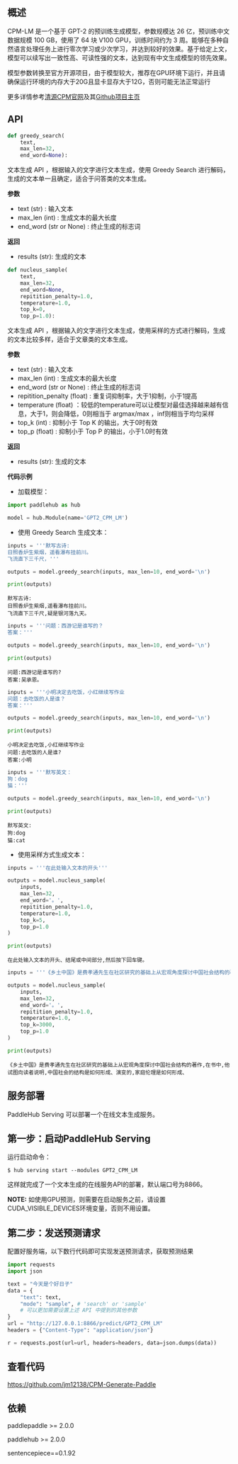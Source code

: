 ## 概述
CPM-LM 是一个基于 GPT-2 的预训练生成模型，参数规模达 26 亿，预训练中文数据规模 100 GB，使用了 64 块 V100 GPU，训练时间约为 3 周。能够在多种自然语言处理任务上进行零次学习或少次学习，并达到较好的效果。基于给定上文，模型可以续写出一致性高、可读性强的文本，达到现有中文生成模型的领先效果。

模型参数转换至官方开源项目，由于模型较大，推荐在GPU环境下运行，并且请确保运行环境的内存大于20G且显卡显存大于12G，否则可能无法正常运行

更多详情参考[清源CPM官网](https://cpm.baai.ac.cn)及其[Github项目主页](https://github.com/TsinghuaAI/CPM-Generate)

## API
```python
def greedy_search(
    text,
    max_len=32,
    end_word=None):
```
文本生成 API ，根据输入的文字进行文本生成，使用 Greedy Search 进行解码，生成的文本单一且确定，适合于问答类的文本生成。

**参数**
* text (str) : 输入文本
* max_len (int) : 生成文本的最大长度
* end_word (str or None) : 终止生成的标志词

**返回**
* results (str): 生成的文本

```python
def nucleus_sample(
    text,
    max_len=32,
    end_word=None,
    repitition_penalty=1.0,
    temperature=1.0,
    top_k=0,
    top_p=1.0):
```
文本生成 API ，根据输入的文字进行文本生成，使用采样的方式进行解码，生成的文本比较多样，适合于文章类的文本生成。

**参数**
* text (str) : 输入文本
* max_len (int) : 生成文本的最大长度
* end_word (str or None) : 终止生成的标志词
* repitition_penalty (float) : 重复词抑制率，大于1抑制，小于1提高
* temperature (float) ：较低的temperature可以让模型对最佳选择越来越有信息，大于1，则会降低，0则相当于 argmax/max ，inf则相当于均匀采样
* top_k (int) : 抑制小于 Top K 的输出，大于0时有效
* top_p (float) : 抑制小于 Top P 的输出，小于1.0时有效

**返回**
* results (str): 生成的文本

**代码示例**
* 加载模型：
```python
import paddlehub as hub

model = hub.Module(name='GPT2_CPM_LM')
```
* 使用 Greedy Search 生成文本：
```python
inputs = '''默写古诗:
日照香炉生紫烟，遥看瀑布挂前川。
飞流直下三千尺，'''

outputs = model.greedy_search(inputs, max_len=10, end_word='\n')

print(outputs)
```
    默写古诗:
    日照香炉生紫烟,遥看瀑布挂前川。
    飞流直下三千尺,疑是银河落九天。
```python
inputs = '''问题：西游记是谁写的？
答案：'''

outputs = model.greedy_search(inputs, max_len=10, end_word='\n')

print(outputs)
```
    问题:西游记是谁写的?
    答案:吴承恩。
```python
inputs = '''小明决定去吃饭，小红继续写作业
问题：去吃饭的人是谁？
答案：'''

outputs = model.greedy_search(inputs, max_len=10, end_word='\n')

print(outputs)
```
    小明决定去吃饭,小红继续写作业
    问题:去吃饭的人是谁?
    答案:小明
```python
inputs = '''默写英文：
狗：dog
猫：'''

outputs = model.greedy_search(inputs, max_len=10, end_word='\n')

print(outputs)
```
    默写英文:
    狗:dog
    猫:cat

* 使用采样方式生成文本：

```python
inputs = '''在此处输入文本的开头'''

outputs = model.nucleus_sample(
    inputs,
    max_len=32,
    end_word='。',
    repitition_penalty=1.0,
    temperature=1.0,
    top_k=5,
    top_p=1.0
)

print(outputs)
```
    在此处输入文本的开头、结尾或中间部分,然后按下回车键。


```python
inputs = '''《乡土中国》是费孝通先生在社区研究的基础上从宏观角度探讨中国社会结构的著作，'''

outputs = model.nucleus_sample(
    inputs,
    max_len=32,
    end_word='。',
    repitition_penalty=1.0,
    temperature=1.0,
    top_k=3000,
    top_p=1.0
)

print(outputs)
```
    《乡土中国》是费孝通先生在社区研究的基础上从宏观角度探讨中国社会结构的著作,在书中,他试图向读者说明,中国社会的结构是如何形成、演变的,家庭伦理是如何形成、



## 服务部署

PaddleHub Serving 可以部署一个在线文本生成服务。

## 第一步：启动PaddleHub Serving

运行启动命令：
```shell
$ hub serving start --modules GPT2_CPM_LM
```

这样就完成了一个文本生成的在线服务API的部署，默认端口号为8866。

**NOTE:** 如使用GPU预测，则需要在启动服务之前，请设置CUDA\_VISIBLE\_DEVICES环境变量，否则不用设置。

## 第二步：发送预测请求

配置好服务端，以下数行代码即可实现发送预测请求，获取预测结果

```python
import requests
import json

text = "今天是个好日子"
data = {
    "text": text,
    "mode": "sample", # 'search' or 'sample'
    # 可以更加需要设置上述 API 中提到的其他参数
}
url = "http://127.0.0.1:8866/predict/GPT2_CPM_LM"
headers = {"Content-Type": "application/json"}

r = requests.post(url=url, headers=headers, data=json.dumps(data))
```


## 查看代码
https://github.com/jm12138/CPM-Generate-Paddle

## 依赖
paddlepaddle >= 2.0.0

paddlehub >= 2.0.0

sentencepiece==0.1.92
